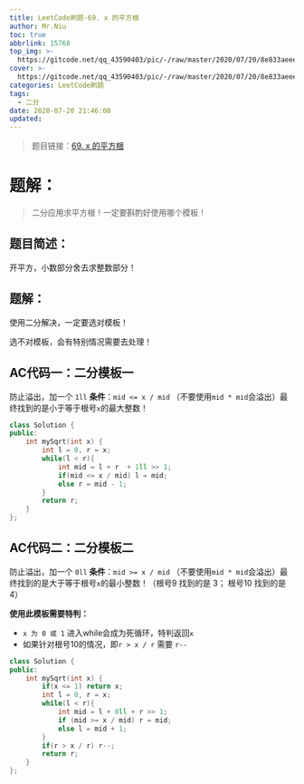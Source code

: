 ```yaml
---
title: LeetCode刷题-69. x 的平方根
author: Mr.Niu
toc: true
abbrlink: 15768
top_img: >-
  https://gitcode.net/qq_43590403/pic/-/raw/master/2020/07/20/8e833aeee4f00c71911dce61f6891a8a.png
cover: >-
  https://gitcode.net/qq_43590403/pic/-/raw/master/2020/07/20/8e833aeee4f00c71911dce61f6891a8a.png
categories: LeetCode刷题
tags:
  - 二分
date: 2020-07-20 21:46:00
updated:
---
```














> 题目链接：[69. x 的平方根](https://leetcode-cn.com/problems/sqrtx/)



# 题解：



> 二分应用求平方根！一定要斟酌好使用哪个模板！



## 题目简述：



开平方，小数部分舍去求整数部分！

## 题解：



使用二分解决，一定要选对模板！

选不对模板，会有特别情况需要去处理！







## AC代码一：二分模板一



防止溢出，加一个 `1ll`
**条件**：`mid <= x / mid` （不要使用`mid * mid`会溢出）最终找到的是小于等于根号`x`的最大整数！





```c++
class Solution {
public:
    int mySqrt(int x) {
        int l = 0, r = x;
        while(l < r){
            int mid = l + r  + 1ll >> 1;
            if(mid <= x / mid) l = mid;
            else r = mid - 1;
        }
        return r;
    }
};
```



## AC代码二：二分模板二

防止溢出，加一个 `0ll`
**条件**：`mid >= x / mid` （不要使用`mid * mid`会溢出）最终找到的是大于等于根号`x`的最小整数！（根号9 找到的是 3； 根号10 找到的是4）



**使用此模板需要特判：**

- `x 为 0 或 1` 进入while会成为死循环，特判返回`x`
- 如果针对根号10的情况，即`r > x / r` 需要 `r--`





```c++
class Solution {
public:
    int mySqrt(int x) {
        if(x <= 1) return x;
        int l = 0, r = x;
        while(l < r){
            int mid = l + 0ll + r >> 1;
            if (mid >= x / mid) r = mid;
            else l = mid + 1;
        }
        if(r > x / r) r--;
        return r;
    }
};
```

